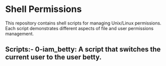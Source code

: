 # Shell Permissions
This repository contains shell scripts for managing Unix/Linux permissions. Each script demonstrates different aspects of file and user permissions management.

## Scripts:- 0-iam_betty: A script that switches the current user to the user betty.
